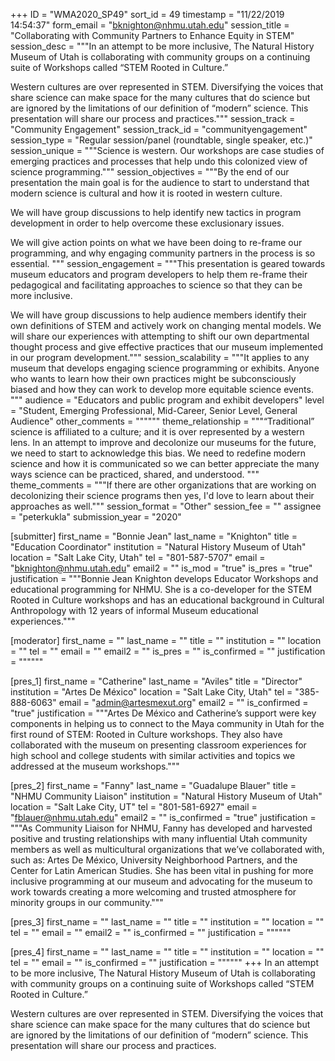 +++
ID = "WMA2020_SP49"
sort_id = 49
timestamp = "11/22/2019 14:54:37"
form_email = "bknighton@nhmu.utah.edu"
session_title = "Collaborating with Community Partners to Enhance Equity in STEM"
session_desc = """In an attempt to be more inclusive, The Natural History Museum of Utah is collaborating with community groups on a continuing suite of Workshops called “STEM Rooted in Culture.”

Western cultures are over represented in STEM. Diversifying the voices that share science can make space for the many cultures that do science but are ignored by the limitations of our definition of “modern” science. This presentation will share our process and practices."""
session_track = "Community Engagement"
session_track_id = "communityengagement"
session_type = "Regular session/panel (roundtable, single speaker, etc.)"
session_unique = """Science is western. Our workshops are case studies of emerging practices and processes that help undo this colonized view of science programming."""
session_objectives = """By the end of our presentation the main  goal is for the audience to start to understand that modern science is cultural and how it is rooted in western culture.

We will have group discussions to help identify new tactics in program development in order to help overcome these exclusionary issues.

We will give action points on what we have been doing to re-frame our  programming, and why engaging community partners in the process is so essential.
"""
session_engagement = """This presentation is geared towards museum educators and program developers to help them re-frame their pedagogical and facilitating approaches to science so that they can be more inclusive.

We will have group discussions to help audience members identify their own definitions of STEM and actively work on changing mental models. We will share our experiences with attempting to shift our own departmental thought process and give effective practices that our museum implemented in our program development."""
session_scalability = """It applies to any museum that develops engaging science programming or exhibits. Anyone who wants to learn how their own practices might be subconsciously biased and how they can work to develop more equitable science events. """
audience = "Educators and public program and exhibit developers"
level = "Student, Emerging Professional, Mid-Career, Senior Level, General Audience"
other_comments = """"""
theme_relationship = """“Traditional” science is affiliated to a culture; and it is over represented by a western lens. In an attempt to improve and decolonize our museums for the future, we need to start to acknowledge this bias. We need to redefine modern science and how it is communicated so we can better appreciate the many ways science can be practiced, shared, and understood. """
theme_comments = """If there are other organizations that are working on decolonizing their science programs then yes, I'd love to learn about their approaches as well."""
session_format = "Other"
session_fee = ""
assignee = "peterkukla"
submission_year = "2020"

[submitter]
first_name = "Bonnie Jean"
last_name = "Knighton"
title = "Education Coordinator"
institution = "Natural History Museum of Utah"
location = "Salt Lake City, Utah"
tel = "801-587-5707"
email = "bknighton@nhmu.utah.edu"
email2 = ""
is_mod = "true"
is_pres = "true"
justification = """Bonnie Jean Knighton develops Educator Workshops and educational programming
for NHMU. She is a co-developer for the STEM Rooted in Culture workshops and has an educational background in Cultural Anthropology with 12 years of informal Museum educational experiences."""

[moderator]
first_name = ""
last_name = ""
title = ""
institution = ""
location = ""
tel = ""
email = ""
email2 = ""
is_pres = ""
is_confirmed = ""
justification = """"""

[pres_1]
first_name = "Catherine"
last_name = "Aviles"
title = "Director"
institution = "Artes De México"
location = "Salt Lake City, Utah"
tel = "385-888-6063"
email = "admin@artesmexut.org"
email2 = ""
is_confirmed = "true"
justification = """Artes De México and Catherine’s support were key components in helping us to connect to the Maya community in Utah for the first round of STEM: Rooted in Culture workshops. They also have collaborated with the museum on presenting classroom experiences for high school and college students with similar activities and topics we addressed at the museum workshops."""

[pres_2]
first_name = "Fanny"
last_name = "Guadalupe Blauer"
title = "NHMU Community Liaison"
institution = "Natural History Museum of Utah"
location = "Salt Lake City, UT"
tel = "801-581-6927"
email = "fblauer@nhmu.utah.edu"
email2 = ""
is_confirmed = "true"
justification = """As Community Liaison for NHMU, Fanny has developed and harvested positive and trusting relationships with many influential Utah community members as well as multicultural organizations that we’ve collaborated with, such as: Artes De México, University Neighborhood Partners, and the Center for Latin American Studies. She has been vital in pushing for more inclusive programming at our museum and advocating for the museum to work towards creating a more welcoming and trusted atmosphere for minority groups in our community."""

[pres_3]
first_name = ""
last_name = ""
title = ""
institution = ""
location = ""
tel = ""
email = ""
email2 = ""
is_confirmed = ""
justification = """"""

[pres_4]
first_name = ""
last_name = ""
title = ""
institution = ""
location = ""
tel = ""
email = ""
is_confirmed = ""
justification = """"""
+++
In an attempt to be more inclusive, The Natural History Museum of Utah is collaborating with community groups on a continuing suite of Workshops called “STEM Rooted in Culture.”

Western cultures are over represented in STEM. Diversifying the voices that share science can make space for the many cultures that do science but are ignored by the limitations of our definition of “modern” science. This presentation will share our process and practices.